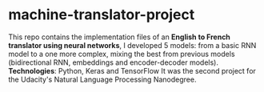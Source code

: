 # machine-translator-project

This repo contains the implementation files of an **English to French translator using neural networks**, I developed 5 models: from a basic RNN model to a one more complex, mixing the best from previous models (bidirectional RNN, embeddings and encoder-decoder models).  
**Technologies**:  Python, Keras and TensorFlow
It was the second project for the Udacity's Natural Language Processing Nanodegree.

